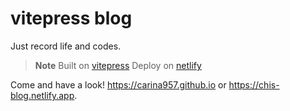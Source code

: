 # vitepress blog

Just record life and codes.

> **Note**
> Built on [vitepress](https://vitepress.vuejs.org/)
> Deploy on [netlify](https://app.netlify.com/)

Come and have a look! <https://carina957.github.io> or <https://chis-blog.netlify.app>.
